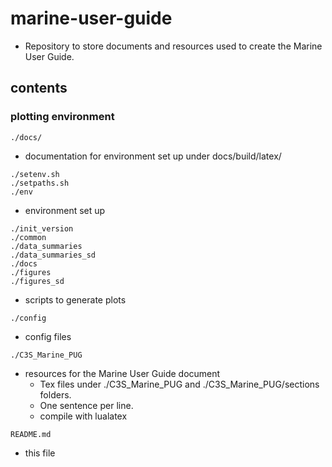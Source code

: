 # marine-user-guide
- Repository to store documents and resources used to create the Marine User Guide.

## contents


### plotting environment
```./docs/```
* documentation for environment set up under docs/build/latex/

```
./setenv.sh
./setpaths.sh
./env
```
* environment set up

```
./init_version
./common
./data_summaries
./data_summaries_sd
./docs
./figures
./figures_sd
```
* scripts to generate plots

```
./config
```
* config files

```
./C3S_Marine_PUG
```
* resources for the Marine User Guide document
  - Tex files under ./C3S_Marine_PUG and ./C3S_Marine_PUG/sections folders.
  - One sentence per line.
  - compile with lualatex

```
README.md
```
* this file


